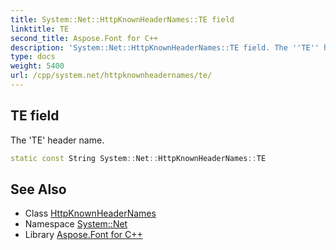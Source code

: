 ```yaml
---
title: System::Net::HttpKnownHeaderNames::TE field
linktitle: TE
second_title: Aspose.Font for C++
description: 'System::Net::HttpKnownHeaderNames::TE field. The ''TE'' header name in C++.'
type: docs
weight: 5400
url: /cpp/system.net/httpknownheadernames/te/
---
```

## TE field


The 'TE' header name.

```cpp
static const String System::Net::HttpKnownHeaderNames::TE
```

## See Also

* Class [HttpKnownHeaderNames](../)
* Namespace [System::Net](../../)
* Library [Aspose.Font for C++](../../../)
